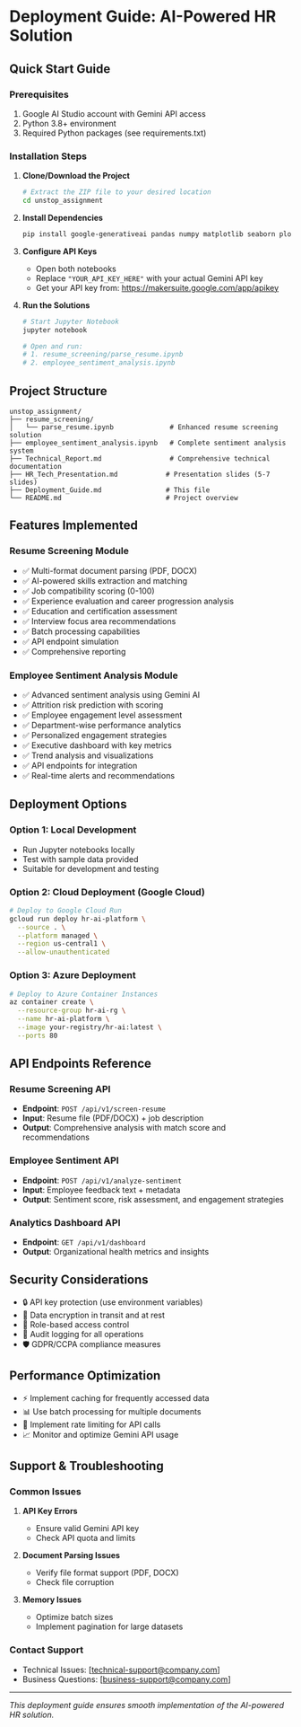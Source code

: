 # Deployment Guide: AI-Powered HR Solution

## Quick Start Guide

### Prerequisites
1. Google AI Studio account with Gemini API access
2. Python 3.8+ environment
3. Required Python packages (see requirements.txt)

### Installation Steps

1. **Clone/Download the Project**
   ```bash
   # Extract the ZIP file to your desired location
   cd unstop_assignment
   ```

2. **Install Dependencies**
   ```bash
   pip install google-generativeai pandas numpy matplotlib seaborn plotly python-docx pdfplumber ipywidgets textblob wordcloud scikit-learn
   ```

3. **Configure API Keys**
   - Open both notebooks
   - Replace `"YOUR_API_KEY_HERE"` with your actual Gemini API key
   - Get your API key from: https://makersuite.google.com/app/apikey

4. **Run the Solutions**
   ```bash
   # Start Jupyter Notebook
   jupyter notebook
   
   # Open and run:
   # 1. resume_screening/parse_resume.ipynb
   # 2. employee_sentiment_analysis.ipynb
   ```

## Project Structure

```
unstop_assignment/
├── resume_screening/
│   └── parse_resume.ipynb              # Enhanced resume screening solution
├── employee_sentiment_analysis.ipynb   # Complete sentiment analysis system
├── Technical_Report.md                 # Comprehensive technical documentation
├── HR_Tech_Presentation.md            # Presentation slides (5-7 slides)
├── Deployment_Guide.md                # This file
└── README.md                          # Project overview
```

## Features Implemented

### Resume Screening Module
- ✅ Multi-format document parsing (PDF, DOCX)
- ✅ AI-powered skills extraction and matching
- ✅ Job compatibility scoring (0-100)
- ✅ Experience evaluation and career progression analysis
- ✅ Education and certification assessment
- ✅ Interview focus area recommendations
- ✅ Batch processing capabilities
- ✅ API endpoint simulation
- ✅ Comprehensive reporting

### Employee Sentiment Analysis Module
- ✅ Advanced sentiment analysis using Gemini AI
- ✅ Attrition risk prediction with scoring
- ✅ Employee engagement level assessment
- ✅ Department-wise performance analytics
- ✅ Personalized engagement strategies
- ✅ Executive dashboard with key metrics
- ✅ Trend analysis and visualizations
- ✅ API endpoints for integration
- ✅ Real-time alerts and recommendations

## Deployment Options

### Option 1: Local Development
- Run Jupyter notebooks locally
- Test with sample data provided
- Suitable for development and testing

### Option 2: Cloud Deployment (Google Cloud)
```bash
# Deploy to Google Cloud Run
gcloud run deploy hr-ai-platform \
  --source . \
  --platform managed \
  --region us-central1 \
  --allow-unauthenticated
```

### Option 3: Azure Deployment
```bash
# Deploy to Azure Container Instances
az container create \
  --resource-group hr-ai-rg \
  --name hr-ai-platform \
  --image your-registry/hr-ai:latest \
  --ports 80
```

## API Endpoints Reference

### Resume Screening API
- **Endpoint**: `POST /api/v1/screen-resume`
- **Input**: Resume file (PDF/DOCX) + job description
- **Output**: Comprehensive analysis with match score and recommendations

### Employee Sentiment API
- **Endpoint**: `POST /api/v1/analyze-sentiment`
- **Input**: Employee feedback text + metadata
- **Output**: Sentiment score, risk assessment, and engagement strategies

### Analytics Dashboard API
- **Endpoint**: `GET /api/v1/dashboard`
- **Output**: Organizational health metrics and insights

## Security Considerations

- 🔒 API key protection (use environment variables)
- 🔐 Data encryption in transit and at rest
- 👤 Role-based access control
- 📝 Audit logging for all operations
- 🛡️ GDPR/CCPA compliance measures

## Performance Optimization

- ⚡ Implement caching for frequently accessed data
- 📊 Use batch processing for multiple documents
- 🔄 Implement rate limiting for API calls
- 📈 Monitor and optimize Gemini API usage

## Support & Troubleshooting

### Common Issues

1. **API Key Errors**
   - Ensure valid Gemini API key
   - Check API quota and limits

2. **Document Parsing Issues**
   - Verify file format support (PDF, DOCX)
   - Check file corruption

3. **Memory Issues**
   - Optimize batch sizes
   - Implement pagination for large datasets

### Contact Support
- Technical Issues: [technical-support@company.com]
- Business Questions: [business-support@company.com]

---

*This deployment guide ensures smooth implementation of the AI-powered HR solution.*
